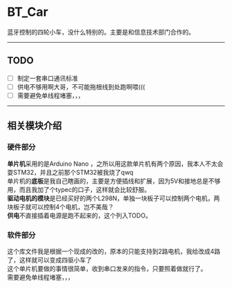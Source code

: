 # BT_Car

蓝牙控制的四轮小车，没什么特别的。主要是和信息技术部门合作的。

***

## TODO
+ [ ] 制定一套串口通讯标准
+ [ ] 供电不够用啊大哥，不可能拖根线到处跑啊喂(((
+ [ ] 需要避免单线程堵塞，，，

***

## 相关模块介绍

### 硬件部分

**单片机**采用的是Arduino Nano ，之所以用这款单片机有两个原因，我本人不太会耍STM32，并且之前那个STM32被我烧了qwq  
单片机的**底板**是我自己瞎画的，主要是方便插线和扩展，因为5V和接地总是不够用，而且我加了个typec的口子，这样就会比较舒服。  
**驱动电机的模块**是已经买好的两个L298N，单独一块板子可以控制两个电机，两块板子就可以控制4个电机，岂不美哉？  
**供电**不直接插着电源是跑不起来的，这个列入TODO。  

### 软件部分

这个库文件我是根据一个现成的改的，原本的只能支持到2路电机，我给改成4路了，这样就可以变成四驱小车了  
这个单片机要做的事情很简单，收到串口发来的指令，只要照着做就行了。  
需要避免单线程堵塞，，，  
